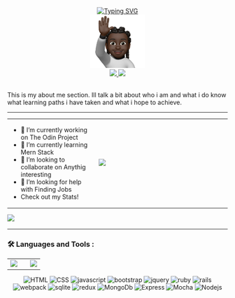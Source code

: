 <div id="header" align="center">
 <a href="https://git.io/typing-svg">
<a href="https://git.io/typing-svg"><img src="https://readme-typing-svg.demolab.com?font=Fira+Code&size=36&duration=4000&pause=200&color=135001&background=000000&center=true&vCenter=true&multiline=true&width=1000&height=160&lines=Hey+There%2C+I'm+Austin+Johnson;Technically+Austin+Johnson;Fullstack+Web+Developer+and+Photographer" alt="Typing SVG" /></a>

</div>

<div id="avatar" align="center">
 <img src="27DDC5C7-77D7-4E81-ADE7-BF527961DDE5.png" width="25%">
</div>
                                                                                   
<div id="social-badges" align="center">
  <a href="https://www.linkedin.com/in/austinjjohnson/" id="linkedin">
    <img src="https://img.shields.io/badge/LinkedIn-blue?logo=linkedin&logoColor=white&style=for-the-badge">
  </a>
  
  <a href="https://twitter.com/TechnicallyAJ" id="twitter">
    <img src="https://img.shields.io/badge/Twitter-blue?logo=twitter&logoColor=white&style=for-the-badge">
  </a>
</div>

<div id="activity-badges" align="center">
  <a href="">
    <img src="https://komarev.com/ghpvc/?username=TechnicallyAustin&style=flat-square&color=blue" alt=""/>
  </a>
</div>
 
 <div id="about-me">
   <p> This is my about me section. Ill talk a bit about who i am and what i do know what learning paths i have taken and what i hope to achieve.</p>
 </div>
    
   ---

 <div id="currently" align="center">
  <table width="100%">
   <tr>
    <td width="40%">
  <ul>
   <li>🔭 I’m currently working on The Odin Project</li>
   <li>🌱 I’m currently learning Mern Stack</li>
   <li>👯 I’m looking to collaborate on Anythig interesting</li>
   <li>🤔 I’m looking for help with Finding Jobs</li>
   <li>Check out my Stats!</li>
  </ul>
     </td>
    <td width="60%">
      <img src="https://wakatime.com/share/@TechnicallyAustin/6b3118df-d4e0-45b6-bec4-ab00b32a129d.svg" width="100%">
    </td>
   </tr>
   </table>
  
 </div>
  
 <a id="github-streak">
  <img src="http://github-readme-streak-stats.herokuapp.com?user=TechnicallyAustin&theme=ambient-gradient&card_width=1000">
 </a>

  ---
  
  ### 🛠️ Languages and Tools :
  <table align="center" width="100%">
   <tr>
     <td width="60%">
       <a id="github-stats" align="justify">
        <img src="https://github-readme-stats.vercel.app/api?username=TechnicallyAustin&count_private=true">
       </a>
     </td>
     <td>
      <a id="top-lang" width="40%">
       <img src="https://github-readme-stats.vercel.app/api/top-langs/?username=TechnicallyAustin&size_weight=0.5&count_weight=0.5">
      </a>
     </td>
    
   </tr>                                                                                                             </table>
 <div id="language-badges" align="center">
   <a>
    <img src="https://img.shields.io/badge/HTML5-E34F26.svg?style=for-the-badge&logo=HTML5&logoColor=white" alt="HTML" id="HTML">
   </a>
    <a>
    <img src="https://img.shields.io/badge/CSS3-1572B6.svg?style=for-the-badge&logo=CSS3&logoColor=white" alt="CSS" id="CSS">
   </a>
    <a>
    <img src="https://img.shields.io/badge/JavaScript-F7DF1E.svg?style=for-the-badge&logo=JavaScript&logoColor=black" alt="javascript" id="javascript">
   </a>
    <a>
    <img src="https://img.shields.io/badge/Bootstrap-7952B3.svg?style=for-the-badge&logo=Bootstrap&logoColor=white" alt="bootstrap" id="bootstrap">
   </a>
    <a>
    <img src="https://img.shields.io/badge/jQuery-0769AD.svg?style=for-the-badge&logo=jQuery&logoColor=white" alt="jquery" id="jquery">
   </a>
    <a>
    <img src="https://img.shields.io/badge/Ruby-CC342D.svg?style=for-the-badge&logo=Ruby&logoColor=white" alt="ruby" id="ruby">
   </a>
    <a>
    <img src="https://img.shields.io/badge/Ruby%20on%20Rails-CC0000.svg?style=for-the-badge&logo=Ruby-on-Rails&logoColor=white" alt="rails" id="rails">
   </a>
   <a>
    <img src="https://img.shields.io/badge/Webpack-8DD6F9.svg?style=for-the-badge&logo=Webpack&logoColor=black" alt="webpack" id="webpack">
   </a>
    <a>
    <img src="https://img.shields.io/badge/SQLite-003B57.svg?style=for-the-badge&logo=SQLite&logoColor=white" alt="sqlite" id="sqlite">
   </a>
    <a>
     <img src="https://img.shields.io/badge/Redux-764ABC.svg?style=for-the-badge&logo=Redux&logoColor=white" alt="redux" id="redux">
    </a>
    <a>
     <img src="https://img.shields.io/badge/MongoDB-47A248.svg?style=for-the-badge&logo=MongoDB&logoColor=white" alt="MongoDb" id="MongoDb">
    </a>
    <a>
     <img src="https://img.shields.io/badge/Express-000000.svg?style=for-the-badge&logo=Express&logoColor=white" alt="Express" id="Express">
    </a>
    <a>
     <img src="https://img.shields.io/badge/Mocha-8D6748.svg?style=for-the-badge&logo=Mocha&logoColor=white" alt="Mocha" id="Mocha">
    </a>
    <a>
     <img src="https://img.shields.io/badge/Node.js-339933.svg?style=for-the-badge&logo=nodedotjs&logoColor=white" alt="Nodejs" id="Nodejs">
 </a>
 
 </div>



<!--

Here are some ideas to get you started:

- 🔭 I’m currently working on ...
- 🌱 I’m currently learning ...
- 👯 I’m looking to collaborate on ...
- 🤔 I’m looking for help with ...
- 💬 Ask me about ...
- ⚡ Fun fact: ...
-->
